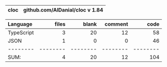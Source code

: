 cloc|github.com/AlDanial/cloc v 1.84
--- | ---

Language|files|blank|comment|code
:-------|-------:|-------:|-------:|-------:
TypeScript|3|20|12|58
JSON|1|0|0|46
--------|--------|--------|--------|--------
SUM:|4|20|12|104

